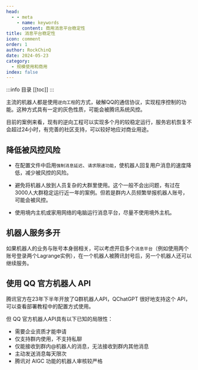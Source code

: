 ```yaml
---
head:
  - - meta
    - name: keywords
      content: 商用消息平台稳定性
title: 消息平台稳定性
icon: comment
order: 1
author: RockChinQ
date: 2024-05-23
category:
  - 规模使用和商用
index: false
---
```


:::info 目录
[[toc]]
:::

主流的机器人都是使用`逆向工程`的方式，破解QQ的通信协议，实现程序控制的功能。这种方式具有一定的灰色性质，可能会被腾讯系统风控。

目前的案例来看，现有的逆向工程可以实现多个月的较稳定运行，服务宕机恢复不会超过24小时，有完善的社区支持，可以较好地应对商业用途。

## 降低被风控风险

- 在配置文件中启用`强制消息延迟`、`请求限速功能`，使机器人回复用户消息的速度降低，减少被风控的风险。

- 避免将机器人放到人员复杂的大群里使用。这个一般不会出问题，有过在3000人大群稳定运行近一年的案例。但若是群内人员频繁举报机器人账号，可能会被风控。

- 使用境内主机或家用网络的电脑运行消息平台，尽量不使用境外主机。

## 机器人服务多开

如果机器人的业务与账号本身弱相关，可以考虑开启多个`消息平台`（例如使用两个账号登录两个Lagrange实例），在一个机器人被腾讯封号后，另一个机器人还可以继续服务。

## 使用 QQ 官方机器人 API

腾讯官方在23年下半年开放了Q群机器人API，QChatGPT 很好地支持这个 API，可以查看部署教程中的配置方式使用。

但 QQ 官方机器人API具有以下已知的局限性：

- 需要企业资质才能申请
- 仅支持群内使用，不支持私聊
- 仅能接收到群内@机器人的消息，无法接收到群内其他消息
- 主动发送消息每天限次
- 腾讯对 AIGC 功能的机器人审核较严格